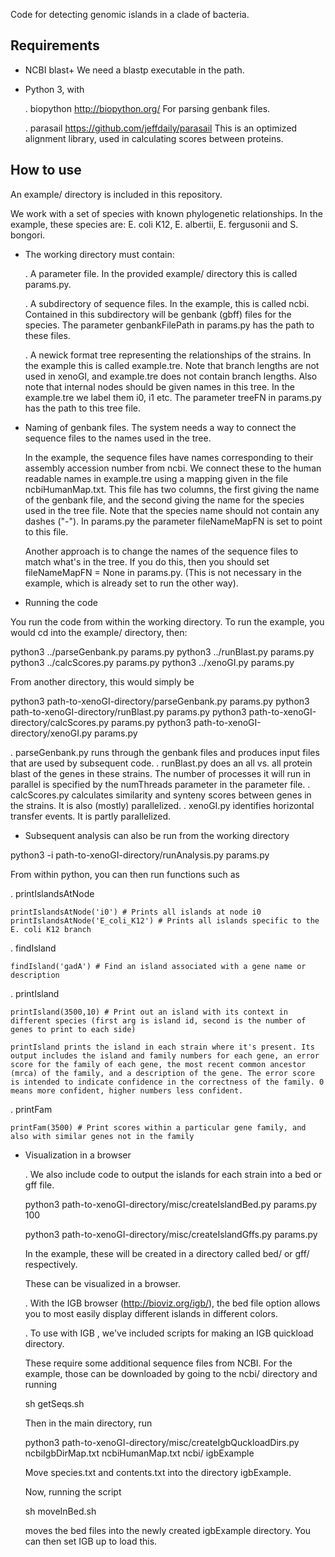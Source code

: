 Code for detecting genomic islands in a clade of bacteria.

## Requirements

- NCBI blast+
  We need a blastp executable in the path.

- Python 3, with

  . biopython
  http://biopython.org/
  For parsing genbank files.

  . parasail
  https://github.com/jeffdaily/parasail
  This is an optimized alignment library, used in calculating scores between proteins.


## How to use

An example/ directory is included in this repository.

We work with a set of species with known phylogenetic relationships. In the example, these species are: E. coli K12, E. albertii, E. fergusonii and S. bongori.

- The working directory must contain:

  . A parameter file. In the provided example/ directory this is called params.py.

  . A subdirectory of sequence files. In the example, this is called ncbi. Contained in this subdirectory will be genbank (gbff) files for the species.
      The parameter genbankFilePath in params.py has the path to these files.

  . A newick format tree representing the relationships of the strains. In the example this is called example.tre. Note that branch lengths are not used in xenoGI, and example.tre does not contain branch lengths. Also note that internal nodes should be given names in this tree. In the example.tre we label them i0, i1 etc. The parameter treeFN in params.py has the path to this tree file.

- Naming of genbank files.
   The system needs a way to connect the sequence files to the names used in the tree.

   In the example, the sequence files have names corresponding to their assembly accession number from ncbi. We connect these to the human readable names in example.tre using a mapping given in the file ncbiHumanMap.txt. This file has two columns, the first giving the name of the genbank file, and the second giving the name for the species used in the tree file. Note that the species name should not contain any dashes ("-"). In params.py the parameter fileNameMapFN is set to point to this file.

   Another approach is to change the names of the sequence files to match what's in the tree. If you do this, then you should set fileNameMapFN = None in params.py. (This is not necessary in the example, which is already set to run the other way).

- Running the code
  
You run the code from within the working directory. To run the example, you would cd into the example/ directory, then:

python3 ../parseGenbank.py params.py
python3 ../runBlast.py params.py
python3 ../calcScores.py params.py
python3 ../xenoGI.py params.py

From another directory, this would simply be

python3 path-to-xenoGI-directory/parseGenbank.py params.py
python3 path-to-xenoGI-directory/runBlast.py params.py
python3 path-to-xenoGI-directory/calcScores.py params.py
python3 path-to-xenoGI-directory/xenoGI.py params.py


  . parseGenbank.py runs through the genbank files and produces input files that are used by subsequent code.
  . runBlast.py does an all vs. all protein blast of the genes in these strains. The number of processes it will run in parallel is specified by the numThreads parameter in the parameter file.
  . calcScores.py calculates similarity and synteny scores between genes in the strains. It is also (mostly) parallelized.
  . xenoGI.py identifies horizontal transfer events. It is partly parallelized.


- Subsequent analysis can also be run from the working directory

python3 -i path-to-xenoGI-directory/runAnalysis.py params.py

From within python, you can then run functions such as

  . printIslandsAtNode

    printIslandsAtNode('i0') # Prints all islands at node i0
    printIslandsAtNode('E_coli_K12') # Prints all islands specific to the E. coli K12 branch

  . findIsland 


    findIsland('gadA') # Find an island associated with a gene name or description

  . printIsland

    printIsland(3500,10) # Print out an island with its context in different species (first arg is island id, second is the number of genes to print to each side)

    printIsland prints the island in each strain where it's present. Its output includes the island and family numbers for each gene, an error score for the family of each gene, the most recent common ancestor (mrca) of the family, and a description of the gene. The error score is intended to indicate confidence in the correctness of the family. 0 means more confident, higher numbers less confident.

  . printFam

    printFam(3500) # Print scores within a particular gene family, and also with similar genes not in the family


- Visualization in a browser

  . We also include code to output the islands for each strain into a bed or gff file.

  python3 path-to-xenoGI-directory/misc/createIslandBed.py params.py 100

  python3 path-to-xenoGI-directory/misc/createIslandGffs.py params.py

  In the example, these will be created in a directory called bed/ or gff/ respectively.

  These can be visualized in a browser.

  . With the IGB browser (http://bioviz.org/igb/), the bed file option allows you to most easily display different islands in different colors.

  . To use with IGB , we've included scripts for making an IGB quickload directory.

     These require some additional sequence files from NCBI. For the example, those can be downloaded by going to the ncbi/ directory and running
     
     sh getSeqs.sh

     Then in the main directory, run

     python3 path-to-xenoGI-directory/misc/createIgbQuckloadDirs.py ncbiIgbDirMap.txt ncbiHumanMap.txt ncbi/ igbExample

     Move species.txt and contents.txt into the directory igbExample.

     Now, running the script

     sh moveInBed.sh
     
     moves the bed files into the newly created igbExample directory. You can then set IGB up to load this.
